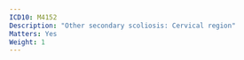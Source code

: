 ```yaml
---
ICD10: M4152
Description: "Other secondary scoliosis: Cervical region"
Matters: Yes
Weight: 1
---
```

